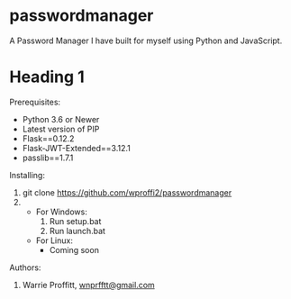 # passwordmanager
A Password Manager I have built for myself using Python and JavaScript.

# Heading 1
Prerequisites:
* Python 3.6 or Newer
* Latest version of PIP 
* Flask==0.12.2
* Flask-JWT-Extended==3.12.1
* passlib==1.7.1

Installing:
1. git clone https://github.com/wproffi2/passwordmanager
2. 
    * For Windows:
        1. Run setup.bat
        2. Run launch.bat
    * For Linux:
        * Coming soon

Authors:
1. Warrie Proffitt, wnprfftt@gmail.com
